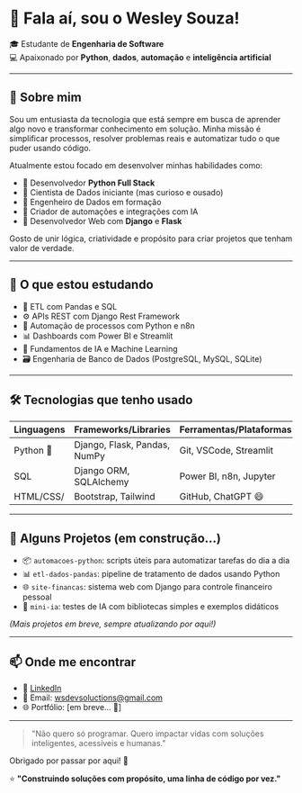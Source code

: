 # 👋 Fala aí, sou o Wesley Souza!

🎓 Estudante de **Engenharia de Software**  
💻 Apaixonado por **Python**, **dados**, **automação** e **inteligência artificial**

---

## 🚀 Sobre mim

Sou um entusiasta da tecnologia que está sempre em busca de aprender algo novo e transformar conhecimento em solução. Minha missão é simplificar processos, resolver problemas reais e automatizar tudo o que puder usando código.

Atualmente estou focado em desenvolver minhas habilidades como:

- 🔹 Desenvolvedor **Python Full Stack**
- 🔹 Cientista de Dados iniciante (mas curioso e ousado)
- 🔹 Engenheiro de Dados em formação
- 🔹 Criador de automações e integrações com IA
- 🔹 Desenvolvedor Web com **Django** e **Flask**

Gosto de unir lógica, criatividade e propósito para criar projetos que tenham valor de verdade.

---

## 🧠 O que estou estudando

- 🧩 ETL com Pandas e SQL  
- ⚙️ APIs REST com Django Rest Framework  
- 🤖 Automação de processos com Python e n8n  
- 📊 Dashboards com Power BI e Streamlit  
- 🧠 Fundamentos de IA e Machine Learning  
- 🗃️ Engenharia de Banco de Dados (PostgreSQL, MySQL, SQLite)

---

## 🛠️ Tecnologias que tenho usado

| Linguagens       | Frameworks/Libraries         | Ferramentas/Plataformas      |
|------------------|------------------------------|-------------------------------|
| Python 🐍        | Django, Flask, Pandas, NumPy | Git, VSCode, Streamlit |
| SQL              | Django ORM, SQLAlchemy       | Power BI, n8n, Jupyter        |
| HTML/CSS/      | Bootstrap, Tailwind          | GitHub, ChatGPT 😄            |

---

## 📂 Alguns Projetos (em construção...)

- 📦 `automacoes-python`: scripts úteis para automatizar tarefas do dia a dia  
- 📊 `etl-dados-pandas`: pipeline de tratamento de dados usando Python  
- 🌐 `site-financas`: sistema web com Django para controle financeiro pessoal  
- 🧠 `mini-ia`: testes de IA com bibliotecas simples e exemplos didáticos

*(Mais projetos em breve, sempre atualizando por aqui!)*

---

## 📫 Onde me encontrar

- 🔗 [LinkedIn](https://www.linkedin.com/in/wesleysouzadavid)  
- 💬 Email: wsdevsoluctions@gmail.com 
- 🌐 Portfólio: [em breve... 🚧]

---

> "Não quero só programar. Quero impactar vidas com soluções inteligentes, acessíveis e humanas."

Obrigado por passar por aqui! 🚀

⭐ **"Construindo soluções com propósito, uma linha de código por vez."**
